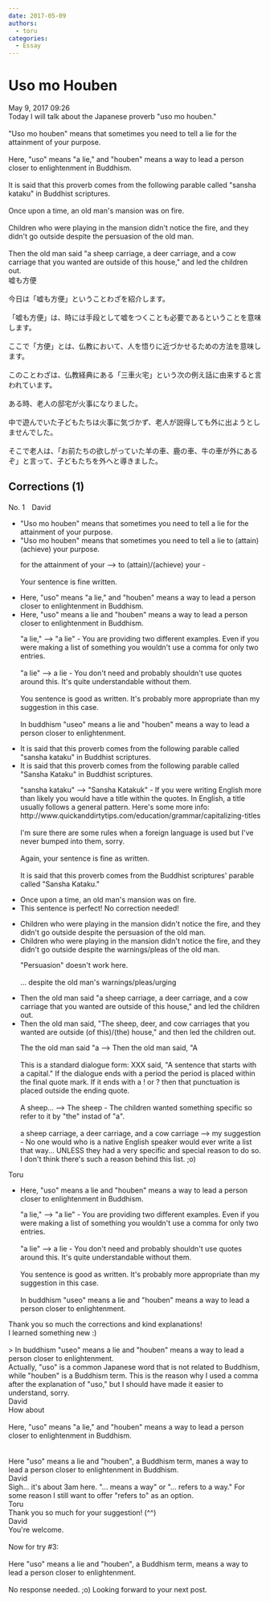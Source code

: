 ```yaml
---
date: 2017-05-09
authors:
  - toru
categories:
  - Essay
---
```


<h1 id="subject_show">Uso mo Houben</h1>
<div class="date">May 9, 2017 09:26</div>
<div id="post"><div id="body_show_ori">
Today I will talk about the Japanese proverb "uso mo houben."<br/><br/>"Uso mo houben" means that sometimes you need to tell a lie for the attainment of your purpose.<br/><br/>Here, "uso" means "a lie," and "houben" means a way to lead a person closer to enlightenment in Buddhism.<br/><br/>It is said that this proverb comes from the following parable called "sansha kataku" in Buddhist scriptures.<br/><br/>Once upon a time, an old man's mansion was on fire.<br/><br/>Children who were playing in the mansion didn't notice the fire, and they didn't go outside despite the persuasion of the old man.<br/><br/>Then the old man said "a sheep carriage, a deer carriage, and a cow carriage that you wanted are outside of this house," and led the children out.
</div></div>

<!-- more -->

<div id="post_ja"><div id="body_show_mo">
嘘も方便<br/><br/>今日は「嘘も方便」ということわざを紹介します。<br/><br/>「嘘も方便」は、時には手段として嘘をつくことも必要であるということを意味します。<br/><br/>ここで「方便」とは、仏教において、人を悟りに近づかせるための方法を意味します。<br/><br/>このことわざは、仏教経典にある「三車火宅」という次の例え話に由来すると言われています。<br/><br/>ある時、老人の邸宅が火事になりました。<br/><br/>中で遊んでいた子どもたちは火事に気づかず、老人が説得しても外に出ようとしませんでした。<br/><br/>そこで老人は、「お前たちの欲しがっていた羊の車、鹿の車、牛の車が外にあるぞ」と言って、子どもたちを外へと導きました。
</div></div>

## Corrections (1)
<div id="block"><div class="first_name"> No. 1　<span class="just_name">David</span></div><div id="block2">
<ul class="correction_field">
<li class="incorrect">"Uso mo houben" means that sometimes you need to tell a lie for the attainment of your purpose.</li>
<li class="corrected correct">
"Uso mo houben" means that sometimes you need to tell a lie to (attain)(achieve) your purpose.
<p class="correction_comment">for the attainment of your --&gt; to (attain)/(achieve) your - <br/><br/>Your sentence is fine written.</p>
</li>
</ul>
<ul class="correction_field">
<li class="incorrect">Here, "uso" means "a lie," and "houben" means a way to lead a person closer to enlightenment in Buddhism.</li>
<li class="corrected correct">
Here, "uso" means a lie and "houben" means a way to lead a person closer to enlightenment in Buddhism.
<p class="correction_comment">"a lie," --&gt; "a lie" - You are providing two different examples. Even if you were making a list of something you wouldn't use a comma for only two entries. <br/><br/>"a lie" --&gt; a lie - You don't need and probably shouldn't use quotes around this. It's quite understandable without them. <br/><br/>You sentence is good as written. It's probably more appropriate than my suggestion in this case.<br/><br/>In buddhism "useo" means a lie and "houben" means a way to lead a person closer to enlightenment.</p>
</li>
</ul>
<ul class="correction_field">
<li class="incorrect">It is said that this proverb comes from the following parable called "sansha kataku" in Buddhist scriptures.</li>
<li class="corrected correct">
It is said that this proverb comes from the following parable called "Sansha Kataku" in Buddhist scriptures.
<p class="correction_comment">"sansha kataku" --&gt; "Sansha Katakuk" - If you were writing English more than likely you would have a title within the quotes. In English, a title usually follows a general pattern. Here's some more info: http://www.quickanddirtytips.com/education/grammar/capitalizing-titles<br/><br/>I'm sure there are some rules when a foreign language is used but I've never bumped into them, sorry. <br/><br/>Again, your sentence is fine as written.<br/><br/>It is said that this proverb comes from the Buddhist scriptures' parable called "Sansha Kataku."</p>
</li>
</ul>
<ul class="correction_field">
<li class="incorrect">Once upon a time, an old man's mansion was on fire.</li>
<li class="corrected perfect">This sentence is perfect! No correction needed!</li>
</ul>
<ul class="correction_field">
<li class="incorrect">Children who were playing in the mansion didn't notice the fire, and they didn't go outside despite the persuasion of the old man.</li>
<li class="corrected correct">
Children who were playing in the mansion didn't notice the fire, and they didn't go outside despite the warnings/pleas of the old man.
<p class="correction_comment">"Persuasion" doesn't work here. <br/><br/>... despite the old man's warnings/pleas/urging</p>
</li>
</ul>
<ul class="correction_field">
<li class="incorrect">Then the old man said "a sheep carriage, a deer carriage, and a cow carriage that you wanted are outside of this house," and led the children out.</li>
<li class="corrected correct">
Then the old man said, "The sheep, deer, and cow carriages that you wanted are outside (of this)/(the) house," and then led the children out.
<p class="correction_comment">The the old man said "a --&gt; Then the old man said, "A <br/><br/>This is a standard dialogue form: XXX said, "A sentence that starts with a capital."  If the dialogue ends with a period the period is placed within the final quote mark. If it ends with a ! or ? then that punctuation is placed outside the ending quote. <br/><br/>A sheep... --&gt; The sheep  - The children wanted something specific so refer to it by "the" instad of "a".<br/><br/>a sheep carriage, a deer carriage, and a cow carriage --&gt; my suggestion - No one would who is a native English speaker would ever write a list that way... UNLESS they had a very specific and special reason to do so. I don't think there's such a reason behind this list. ;o)</p>
</li>
</ul>
</div><div class="name"><span class="just_name">Toru</span><br><div class="quote_field"><ul class="correction_field">
<li class="corrected correct">
Here, "uso" means a lie and "houben" means a way to lead a person closer to enlightenment in Buddhism.
<p class="correction_comment">
"a lie," --&gt; "a lie" - You are providing two different examples. Even if you were making a list of something you wouldn't use a comma for only two entries. <br/><br/>"a lie" --&gt; a lie - You don't need and probably shouldn't use quotes around this. It's quite understandable without them. <br/><br/>You sentence is good as written. It's probably more appropriate than my suggestion in this case.<br/><br/>In buddhism "useo" means a lie and "houben" means a way to lead a person closer to enlightenment.
</p>
</li>
</ul></div>
Thank you so much the corrections and kind explanations!<br/>I learned something new :)<br/><br/>&gt; In buddhism "useo" means a lie and "houben" means a way to lead a person closer to enlightenment.<br/>Actually, "uso" is a common Japanese word that is not related to Buddhism, while "houben" is a Buddhism term. This is the reason why I used a comma after the explanation of "uso," but I should have made it easier to understand, sorry.
</div>
<div class="name"><span class="just_name">David</span><br>
How about<br/><br/>Here, "uso" means "a lie," and "houben" means a way to lead a person closer to enlightenment in Buddhism.<br/><br/><br/>Here "uso" means a lie and "houben", a Buddhism term, manes a way to lead a person closer to enlightenment in Buddhism. 
</div>
<div class="name"><span class="just_name">David</span><br>
Sigh... it's about 3am here. "... means a way" or  "... refers to a way." For some reason I still want to offer "refers to" as an option. 
</div>
<div class="name"><span class="just_name">Toru</span><br>
Thank you so much for your suggestion! (^^)
</div>
<div class="name"><span class="just_name">David</span><br>
You're welcome. <br/><br/>Now for try #3:<br/><br/>Here "uso" means a lie and "houben", a Buddhism term, means a way to lead a person closer to enlightenment.<br/><br/>No response needed. ;o)  Looking forward to your next post.<br/>
</div>
</div>
